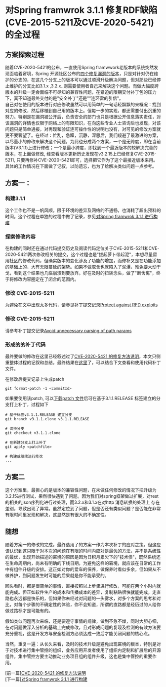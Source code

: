  # 对Spring framwrok 3.1.1 修复RDF缺陷(CVE-2015-5211及CVE-2020-5421)的全过程
 
 
 ## 方案探索过程
 随着CVE-2020-5421的公布，一直使用Spring framwwork老版本的系统突然发现面临着窘境，Spring 开源社区公布的[四个修复漏洞的版本](https://spring.io/blog/2020/09/15/spring-framework-5-2-9-5-1-18-5-0-19-and-4-3-29-available-now)，只是对针对仍在维护的分支的，在这几个分支上的版本可以通过顺滑升级解决问题，但对那些已经停止维护的分支比如3.1.x ,3.2.x..则需要使用者自己来解决这个问题。而做大幅度跨版本的升级一定会面临不可尽知的兼容性问题，在紧迫的限期交付补丁包的压力下，真不知道最终交付的是"安全补丁"还是""连环雷的引信"。   
 自己对在使用的版本进行对应修改虽然可以用简单的一句话轻飘飘的来概况：找到对应的修改，然后移植到自己用的版本上。但每一步的实现，都还需要付出沉重的努力。特别是在漏洞被公开后，负责安全的部门也只是根据公开信息落实责任，对该漏洞的详情也仅限于网络上的有限知识，在向这些专业人士咨询后也发现，对该问题只是简单通报，对再现和验证连可操作性的说明也没有，对可见的修改方案就更不要奢望了。在经过：忙乱，急躁，沉静，深思后，我们规避了最激进的方案，以尽量小的修改来解决这个问题，为此也分成两个方案，一个是无跨度，即在当前版本(V3.1.1)上进行修改；一个是最小跨度，即找到一个最近版本的较解决完善的版本，在上面做修改, 经查看版本更新历史发现在v3.2.15上已经修复CVE-2015-5211, 只要再修补CVE-2020-5421即可，选择把它作为了这个最接近版本来用。具体的工作情况在下面做了记叙，以防遗忘，也为了给解决类似问题一点参考。  
 
## 方案一： 
### 构建3.1.1
这个工作也不是一帆风顺，限于环境的差异及网络的不通畅，也消耗了超出预料的时间。这个过程在单独的过程中做了记录，参见[对Spring framwrok 3.1.1 进行构建](https://www.jianshu.com/p/ca34e03dfae2)  
### 探索修改内容
在构建的同时还在通过代码提交历史及阅读代码定位关于CVE-2015-5211和CVE-2020-5421两次修改相关的提交，这个过程也是"拔起萝卜带起泥"，本想尽量留用社区的修改代码，但确实版本的变化涉及了功能的增加，而修补又是在功能添加的基础上的，大有无限蔓延的架势。如果不做取舍也就陷入了泥潭，难免要大动干戈，看到这个结果也几临崩溃到要放弃。好在及时的扭转念头，做了"断舍离"，终于将修改内容圈定在了闭合的范围内。

### 修改 CVE-2015-5211 

为避免在文中出现太多代码，请参见补丁提交记录[Protect against RFD exploits](https://github.com/spring-projects/spring-framework/commit/2bd1da)

### 修改 CVE-2015-5211

请参考补丁提交记录[Avoid unnecessary parsing of path params](https://github.com/spring-projects/spring-framework/commit/899761f0a8890353dc01f10d2af96ae192f3e655)

### 形成的的补丁代码

最终要做的修改在这里已经叙述过了[CVE-2020-5421 的修复方法说明](https://www.jianshu.com/p/712c55018f3f)，本文只侧重整体过程的记叙和总结，最终结果在[这里]()了，可以结合下文查看和使用代码补丁文件。

在修改后提交记录上生成patch  
```
git format-patch -1 <commitId>
```

如果要使用该patch, 可以[下载patch 文件]()后可在基于3.1.1.RELEASE 标签建立的分支打上补丁，过程如下

```
# 基于标签v3.1.1.RELEASE 建立分支
git branch v3.1.1.clone v3.1.1.RELEASE

# 切换分支
git checkout v3.1.1.clone

# 在新建分支上打上补丁
git apply <patchfile>

# 构建或继续进行修改
...

```

## 方案二

这个方案里，最担心的是版本的兼容性问题，在未做任何修改的情况下把升级为3.2.15进行测试，果然很快遇到了问题。因为我们对spring框架做过扩展，对rest的相关的json序列化进行过处理，而3.2.x和3.1.x在对http 消息转换的处理上 存在差别，导致出现了异常。虽然定位到了问题，但是否还有类似问题？是否能在非常有限时间里发现和解决，这显然是有很大的不确定性。



## 随想  
随着方案一的修改的完成，最终选用了的方案一作为本次补丁的应对之策。但这应该认识到这只限于对本次的问题在有限的时间内应对是最优的方法，并不是系统性的最优，出现开始描述的窘境的原因是因为日积月累欠下的"技术债"，既然系统还在生命周期内，尚未有明确的下线日期，为避免这样的窘境，就应该在日常的工作中有组件升级的安排。这正如对你的爱车的保养，做保养时看似多余，但如果从不做养护，到问题发生时可能的后果就是你不能承受的。

回头看时，都是很简单的事情，直接按照以上步骤进行修改，可能在两个小时内就能完成。但正如软件生产的成本和传播成本的差异，复制粘贴很快就能完成，走直路也永远都是快乐的，但如果你未经过对问题的一头雾水，对多个方案的思考和对比，对每个步骤的不确定性的体验，你不会知道，所谓的直路都是经历过的人给你做过路标才是可能有的。  

假如类似问题再次来临，还是要遵守事情的规律，做到不急不燥，同时大胆心细，在对问题做深入分析的基础上完成修改，且对形成问题的复现及检测的有效方法要充分重视，这是开发方与安全检测方必须达成一致后才能关闭问题的核心点。  

当然，重复一遍：从长久来看，及时的技术升级是避免出现窘境的根本，特别是对于对技术进行集中管控的组织，业务应用开发者使用了组织内定制和扩展后的开源组件，集中管控方要主动推动业务项目组的组件升级，这也是集中管控的重要作用。
 
 [前一篇][CVE-2020-5421 的修复方法说明](https://www.jianshu.com/p/712c55018f3f)  
[下一篇][对Spring framwrok 3.1.1 进行构建](https://www.jianshu.com/p/ca34e03dfae2)  
